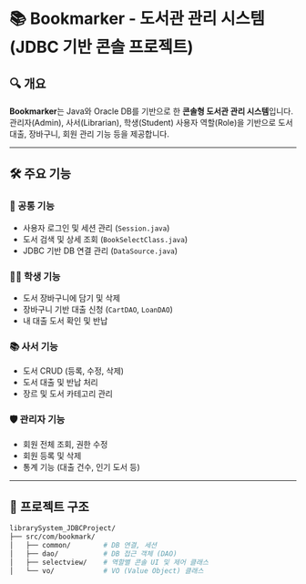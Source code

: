 # 📚 Bookmarker - 도서관 관리 시스템 (JDBC 기반 콘솔 프로젝트)

## 🔍 개요

**Bookmarker**는 Java와 Oracle DB를 기반으로 한 **콘솔형 도서관 관리 시스템**입니다.  
관리자(Admin), 사서(Librarian), 학생(Student) 사용자 역할(Role)을 기반으로 도서 대출, 장바구니, 회원 관리 기능 등을 제공합니다.

---

## 🛠 주요 기능

### 📖 공통 기능
- 사용자 로그인 및 세션 관리 (`Session.java`)
- 도서 검색 및 상세 조회 (`BookSelectClass.java`)
- JDBC 기반 DB 연결 관리 (`DataSource.java`)

### 👨‍🎓 학생 기능
- 도서 장바구니에 담기 및 삭제
- 장바구니 기반 대출 신청 (`CartDAO`, `LoanDAO`)
- 내 대출 도서 확인 및 반납

### 📚 사서 기능
- 도서 CRUD (등록, 수정, 삭제)
- 도서 대출 및 반납 처리
- 장르 및 도서 카테고리 관리

### 🛡 관리자 기능
- 회원 전체 조회, 권한 수정
- 회원 등록 및 삭제
- 통계 기능 (대출 건수, 인기 도서 등)

---

## 🧩 프로젝트 구조

```bash
librarySystem_JDBCProject/
├── src/com/bookmark/
│   ├── common/        # DB 연결, 세션
│   ├── dao/           # DB 접근 객체 (DAO)
│   ├── selectview/    # 역할별 콘솔 UI 및 제어 클래스
│   └── vo/            # VO (Value Object) 클래스
